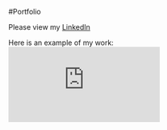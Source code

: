 #Portfolio

Please view my [LinkedIn](https://www.linkedin.com/in/kelsey-arthur/)

Here is an example of my work: 
![This is an image](https://www.freepik.com/free-vector/data-inform-illustration-concept_6195525.htm#query=data&position=0&from_view=search)
